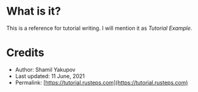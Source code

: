 # What is it?

This is a reference for tutorial writing. I will mention it as *Tutorial Example*.

# Credits

* Author: Shamil Yakupov
* Last updated: 11 June, 2021
* Permalink: [https://tutorial.rusteps.com](https://tutorial.rusteps.com)
